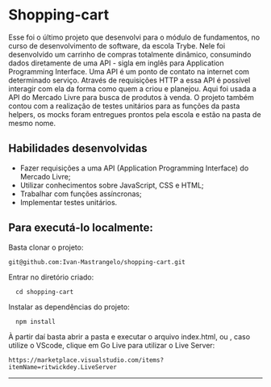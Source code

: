 # Shopping-cart

Esse foi o último projeto que desenvolvi para o módulo de fundamentos, no curso de desenvolvimento de software, da escola Trybe. Nele foi desenvolvido um carrinho de compras totalmente dinâmico, consumindo dados diretamente de uma API - sigla em inglês para Application Programming Interface. Uma API é um ponto de contato na internet com determinado serviço. Através de requisições HTTP a essa API é possível interagir com ela da forma como quem a criou e planejou. Aqui foi usada a API do Mercado Livre para busca de produtos à venda. O projeto também contou com a realização de testes unitários para as funções da pasta helpers, os mocks foram entregues prontos pela escola e estão na pasta de mesmo nome.

## Habilidades desenvolvidas

- Fazer requisições a uma API (Application Programming Interface) do Mercado Livre;
- Utilizar conhecimentos sobre JavaScript, CSS e HTML;
- Trabalhar com funções assíncronas;
- Implementar testes unitários.

## Para executá-lo localmente:

Basta clonar o projeto:
```
git@github.com:Ivan-Mastrangelo/shopping-cart.git
```
Entrar no diretório criado:
```
  cd shopping-cart
  ```
Instalar as dependências do projeto:
```
  npm install
  ```
À partir daí basta abrir a pasta e executar o arquivo index.html, ou , caso utilize o VScode, clique em Go Live para utilizar o Live Server:

```
https://marketplace.visualstudio.com/items?itemName=ritwickdey.LiveServer
```

---
